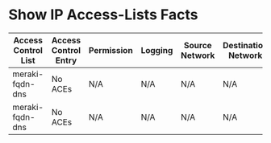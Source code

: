 
# Show IP Access-Lists Facts
| Access Control List | Access Control Entry | Permission | Logging | Source Network | Destination Network | L3 Protocol | L4 Protocol | Operator | Port |
| ------------------- | -------------------- | ---------- | ------- | -------------- | ------------------- | ----------- | ----------- | -------- | ---- |
| meraki-fqdn-dns | No ACEs | N/A | N/A | N/A | N/A | N/A | N/A | N/A | N/A |
| meraki-fqdn-dns | No ACEs | N/A | N/A | N/A | N/A | N/A | N/A | N/A | N/A |
